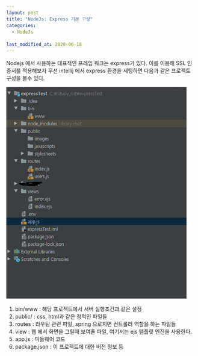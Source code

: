 ```yaml
---
layout: post
title: "NodeJs: Express 기본 구성"
categories:
  - NodeJs

last_modified_at: 2020-06-18
---
```


Nodejs 에서 사용하는 대표적인 프레임 워크는 express가 있다. 이를 이용해 SSL 인증서를 적용해보자
우선 intellij 에서 express 환경을 세팅하면 다음과 같은 프로젝트 구성을 볼수 있다.

![디렉토리 구조](/assets/img/expressTree.PNG)

1. bin/www : 해당 프로젝트에서 서버 실행조건과 같은 설정
2. public/ : css, html과 같은 정적인 파일들
3. routes : 라우팅 관련 파일, spring 으로치면 컨트롤러 역할을 하는 파일들
4. view : 웹 에서 화면을 그릴때 보여줄 파일, 여기서는 ejs 템플릿 엔진을 사용한다.
5. app.js : 미들웨어 코드
6. package.json : 이 프로젝트에 대한 버전 정보 등
